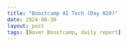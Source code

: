 ```yaml
---
title: "Boostcamp AI Tech (Day 020)"
date: 2024-08-30
layout: post
tags: [Naver Boostcamp, daily report]
---
```



